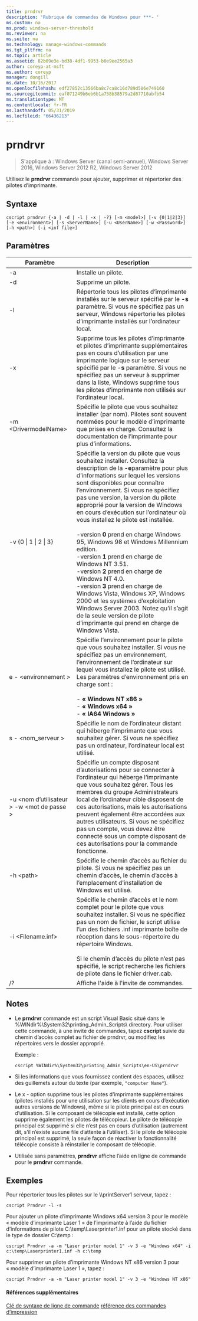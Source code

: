 ```yaml
---
title: prndrvr
description: 'Rubrique de commandes de Windows pour ***- '
ms.custom: na
ms.prod: windows-server-threshold
ms.reviewer: na
ms.suite: na
ms.technology: manage-windows-commands
ms.tgt_pltfrm: na
ms.topic: article
ms.assetid: 82b09e3e-bd38-4df1-9953-b0e9ee2565a3
author: coreyp-at-msft
ms.author: coreyp
manager: dongill
ms.date: 10/16/2017
ms.openlocfilehash: edf27852c13566ba8c7ca8c16d789d586e749160
ms.sourcegitcommit: eaf071249b6eb6b1a758b38579a2d87710abfb54
ms.translationtype: MT
ms.contentlocale: fr-FR
ms.lasthandoff: 05/31/2019
ms.locfileid: "66436213"
---
```

# <a name="prndrvr"></a>prndrvr

>S'applique à : Windows Server (canal semi-annuel), Windows Server 2016, Windows Server 2012 R2, Windows Server 2012

Utilisez le **prndrvr** commande pour ajouter, supprimer et répertorier des pilotes d’imprimante.

## <a name="syntax"></a>Syntaxe
```
cscript prndrvr {-a | -d | -l | -x | -?} [-m <model>] [-v {0|1|2|3}] 
[-e <environment>] [-s <ServerName>] [-u <UserName>] [-w <Password>] 
[-h <path>] [-i <inf file>]
```

## <a name="parameters"></a>Paramètres

|Paramètre|Description|
|-------|--------|
|-a|Installe un pilote.|
|-d|Supprime un pilote.|
|-l|Répertorie tous les pilotes d’imprimante installés sur le serveur spécifié par le **-s** paramètre. Si vous ne spécifiez pas un serveur, Windows répertorie les pilotes d’imprimante installés sur l’ordinateur local.|
|-x|Supprime tous les pilotes d’imprimante et pilotes d’imprimante supplémentaires pas en cours d’utilisation par une imprimante logique sur le serveur spécifié par le **-s** paramètre. Si vous ne spécifiez pas un serveur à supprimer dans la liste, Windows supprime tous les pilotes d’imprimante non utilisés sur l’ordinateur local.|
|-m \<DrivermodelName\>|Spécifie le pilote que vous souhaitez installer (par nom). Pilotes sont souvent nommées pour le modèle d’imprimante que prises en charge. Consultez la documentation de l’imprimante pour plus d’informations.|
|-v {0 &#124; 1 &#124; 2 &#124; 3}|Spécifie la version du pilote que vous souhaitez installer. Consultez la description de la **-e**paramètre pour plus d’informations sur lequel les versions sont disponibles pour connaître l’environnement. Si vous ne spécifiez pas une version, la version du pilote approprié pour la version de Windows en cours d’exécution sur l’ordinateur où vous installez le pilote est installée.<br /><br />-version **0** prend en charge Windows 95, Windows 98 et Windows Millennium edition.<br />-version **1** prend en charge de Windows NT 3.51.<br />-version **2** prend en charge de Windows NT 4.0.<br />-version **3** prend en charge de Windows Vista, Windows XP, Windows 2000 et les systèmes d’exploitation Windows Server 2003. Notez qu’il s’agit de la seule version de pilote d’imprimante qui prend en charge de Windows Vista.|
|e - \<environnement >|Spécifie l’environnement pour le pilote que vous souhaitez installer. Si vous ne spécifiez pas un environnement, l’environnement de l’ordinateur sur lequel vous installez le pilote est utilisé. Les paramètres d’environnement pris en charge sont :<br /><br />-    **« Windows NT x86 »**<br />-    **« Windows x64 »**<br />-    **« IA64 Windows »**|
|s - \<nom_serveur >|Spécifie le nom de l’ordinateur distant qui héberge l’imprimante que vous souhaitez gérer. Si vous ne spécifiez pas un ordinateur, l’ordinateur local est utilisé.|
|-u \<nom d’utilisateur > -w \<mot de passe >|Spécifie un compte disposant d’autorisations pour se connecter à l’ordinateur qui héberge l’imprimante que vous souhaitez gérer. Tous les membres du groupe Administrateurs local de l’ordinateur cible disposent de ces autorisations, mais les autorisations peuvent également être accordées aux autres utilisateurs. Si vous ne spécifiez pas un compte, vous devez être connecté sous un compte disposant de ces autorisations pour la commande fonctionne.|
|-h \<path>|Spécifie le chemin d’accès au fichier du pilote. Si vous ne spécifiez pas un chemin d’accès, le chemin d’accès à l’emplacement d’installation de Windows est utilisé.|
|-i \<Filename.inf>|Spécifie le chemin d’accès et le nom complet pour le pilote que vous souhaitez installer. Si vous ne spécifiez pas un nom de fichier, le script utilise l’un des fichiers .inf imprimante boîte de réception dans le sous-répertoire du répertoire Windows.<br /><br />Si le chemin d’accès du pilote n’est pas spécifié, le script recherche les fichiers de pilote dans le fichier driver.cab.|
|/?|Affiche l'aide à l'invite de commandes.|

## <a name="remarks"></a>Notes
- Le **prndrvr** commande est un script Visual Basic situé dans le %WINdir%\System32\printing_Admin_Scripts\\ <language> directory. Pour utiliser cette commande, à une invite de commandes, tapez **cscript** suivie du chemin d’accès complet au fichier de prndrvr, ou modifiez les répertoires vers le dossier approprié.

  Exemple :
  ```
  cscript %WINdir%\System32\printing_Admin_Scripts\en-US\prndrvr
  ```
- Si les informations que vous fournissez contient des espaces, utilisez des guillemets autour du texte (par exemple, `"computer Name"`).
- Le x - option supprime tous les pilotes d’imprimante supplémentaires (pilotes installés pour une utilisation sur les clients en cours d’exécution autres versions de Windows), même si le pilote principal est en cours d’utilisation. Si le composant de télécopie est installé, cette option supprime également les pilotes de télécopieur. Le pilote de télécopie principal est supprimé si elle n’est pas en cours d’utilisation (autrement dit, s’il n’existe aucune file d’attente à l’utiliser). Si le pilote de télécopie principal est supprimé, la seule façon de réactiver la fonctionnalité télécopie consiste à réinstaller le composant de télécopie.
- Utilisée sans paramètres, **prndrvr** affiche l’aide en ligne de commande pour le **prndrvr** commande.

## <a name="BKMK_examples"></a>Exemples

Pour répertorier tous les pilotes sur le \\\printServer1 serveur, tapez :
```
cscript Prndrvr -l -s
```

Pour ajouter un pilote d’imprimante Windows x64 version 3 pour le modèle « modèle d’imprimante Laser 1 » de l’imprimante à l’aide du fichier d’informations de pilote C:\temp\Laserprinter1.inf pour un pilote stocké dans le type de dossier C:\temp :
```
cscript Prndrvr -a -m "Laser printer model 1" -v 3 -e "Windows x64" -i c:\temp\Laserprinter1.inf -h c:\temp
```

Pour supprimer un pilote d’imprimante Windows NT x86 version 3 pour « modèle d’imprimante Laser 1 », tapez :
```
cscript Prndrvr -a -m "Laser printer model 1" -v 3 -e "Windows NT x86" 
```

#### <a name="additional-references"></a>Références supplémentaires
[Clé de syntaxe de ligne de commande](command-line-syntax-key.md)
[référence des commandes d’impression](print-command-reference.md)
